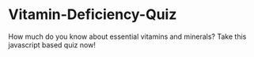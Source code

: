 # Vitamin-Deficiency-Quiz
How much do you know about essential vitamins and minerals? Take this javascript based quiz now!
